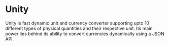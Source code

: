 Unity 
========

Unity is fast dynamic unit and currency converter supporting upto 10 different types of physical quantities and their
respective unit. Its main power lies behind its ability to convert currencies dynamically using a JSON API.

